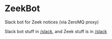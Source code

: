 # ZeekBot
Slack bot for Zeek notices (via ZeroMQ proxy)

Slack bot stuff in [/slack](https://www.github.com), and Zeek stuff is in [/slack](https://www.github.com)
